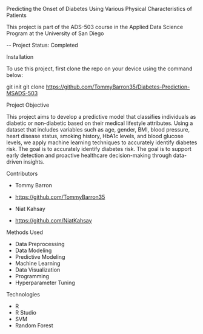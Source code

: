 Predicting the Onset of Diabetes Using Various Physical Characteristics of Patients

This project is part of the ADS-503 course in the Applied Data Science Program at the University of San Diego

-- Project Status: Completed

Installation

To use this project, first clone the repo on your device using the command below:

git init
git clone https://github.com/TommyBarron35/Diabetes-Prediction-MSADS-503

Project Objective

This project aims to develop a predictive model that classifies individuals as diabetic or non-diabetic based on their medical lifestyle attributes. Using a dataset that includes variables such as age, gender, BMI, blood pressure, heart disease status, smoking history, HbA1c levels, and blood glucose levels, we apply machine learning techniques to accurately identify diabetes risk. The goal is to accurately identify diabetes risk. The goal is to support early detection and proactive healthcare decision-making through data-driven insights.

Contributors

- Tommy Barron
- https://github.com/TommyBarron35
  
- Niat Kahsay
- https://github.com/NiatKahsay

Methods Used

- Data Preprocessing
- Data Modeling
- Predictive Modeling
- Machine Learning
- Data Visualization
- Programming
- Hyperparameter Tuning

Technologies

- R
- R Studio
- SVM
- Random Forest
